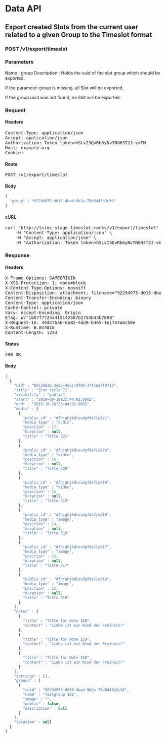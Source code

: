 # Data API

## Export created Slots from the current user related to a given Group to the Timeslot format

### POST /v1/export/timeslot

### Parameters

Name : group
Description : Holds the uuid of the slot group which should be exported.

If the parameter group is missing, all Slot will be exported.

If the group uuid was not found, no Slot will be exported.

### Request

#### Headers

<pre>Content-Type: application/json
Accept: application/json
Authorization: Token token=hSLvI5QvRb6yNvTNGH3T2J-vmTM
Host: example.org
Cookie: </pre>

#### Route

<pre>POST /v1/export/timeslot</pre>

#### Body
```javascript
{
  "group" : "92294975-d015-4bad-9b2a-75d0d43b2c39"
}
```


#### cURL

<pre class="request">curl &quot;http://tsinc-stage.timeslot.rocks/v1/export/timeslot&quot; -d &#39;{&quot;group&quot;:&quot;92294975-d015-4bad-9b2a-75d0d43b2c39&quot;}&#39; -X POST \
	-H &quot;Content-Type: application/json&quot; \
	-H &quot;Accept: application/json&quot; \
	-H &quot;Authorization: Token token=hSLvI5QvRb6yNvTNGH3T2J-vmTM&quot;</pre>

### Response

#### Headers

<pre>X-Frame-Options: SAMEORIGIN
X-XSS-Protection: 1; mode=block
X-Content-Type-Options: nosniff
Content-Disposition: attachment; filename=&quot;92294975-d015-4bad-9b2a-75d0d43b2c39.json&quot;
Content-Transfer-Encoding: binary
Content-Type: application/json
Cache-Control: private
Vary: Accept-Encoding, Origin
ETag: W/&quot;1687f7724a415142587b2755b43b7898&quot;
X-Request-Id: 44d27ba6-6a82-4dd9-b465-1e1754a6cb9e
X-Runtime: 0.014018
Content-Length: 1233</pre>

#### Status

<pre>200 OK</pre>

#### Body

```javascript
[
  {
    "uid" : "8d53b03b-3a23-4051-8f09-3f45ea7f0713",
    "title" : "Slot title 71",
    "visibility" : "public",
    "start" : "2019-09-18T23:44:02.000Z",
    "end" : "2019-10-18T23:44:02.000Z",
    "media" : [
      {
        "public_id" : "dfhjghjkdisudgfds7iy321",
        "media_type" : "audio",
        "position" : 17,
        "duration" : null,
        "title" : "Title 321"
      },
      {
        "public_id" : "dfhjghjkdisudgfds7iy320",
        "media_type" : "video",
        "position" : 16,
        "duration" : null,
        "title" : "Title 320"
      },
      {
        "public_id" : "dfhjghjkdisudgfds7iy319",
        "media_type" : "video",
        "position" : 15,
        "duration" : null,
        "title" : "Title 319"
      },
      {
        "public_id" : "dfhjghjkdisudgfds7iy318",
        "media_type" : "image",
        "position" : 14,
        "duration" : null,
        "title" : "Title 318"
      },
      {
        "public_id" : "dfhjghjkdisudgfds7iy317",
        "media_type" : "image",
        "position" : 13,
        "duration" : null,
        "title" : "Title 317"
      },
      {
        "public_id" : "dfhjghjkdisudgfds7iy316",
        "media_type" : "image",
        "position" : 12,
        "duration" : null,
        "title" : "Title 316"
      }
    ],
    "notes" : [
      {
        "title" : "Title for Note 160",
        "content" : "Liebe ist ein Kind der Freiheit!"
      },
      {
        "title" : "Title for Note 159",
        "content" : "Liebe ist ein Kind der Freiheit!"
      },
      {
        "title" : "Title for Note 158",
        "content" : "Liebe ist ein Kind der Freiheit!"
      }
    ],
    "settings" : [],
    "groups" : [
      {
        "uuid" : "92294975-d015-4bad-9b2a-75d0d43b2c39",
        "name" : "Testgroup 101",
        "image" : "",
        "public" : false,
        "description" : null
      }
    ],
    "location" : null
  }
]
```
